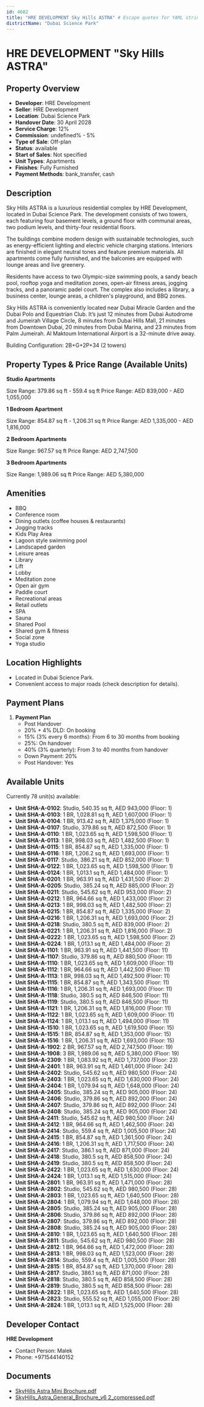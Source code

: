 ```yaml
---
id: 4602
title: "HRE DEVELOPMENT Sky Hills ASTRA" # Escape quotes for YAML string
districtName: "Dubai Science Park"
---
```


# HRE DEVELOPMENT "Sky Hills ASTRA"

## Property Overview
- **Developer**: HRE Development
- **Seller**: HRE Development
- **Location**: Dubai Science Park
- **Handover Date**: 30 April 2028
- **Service Charge**: 12%
- **Commission**: undefined% - 5%
- **Type of Sale**: Off-plan
- **Status**: available
- **Start of Sales**: Not specified
- **Unit Types**: Apartments
- **Finishes**: Fully Furnished
- **Payment Methods**: bank_transfer, cash

## Description
Sky Hills ASTRA is a luxurious residential complex by HRE Development, located in Dubai Science Park. The development consists of two towers, each featuring four basement levels, a ground floor with communal areas, two podium levels, and thirty-four residential floors.

The buildings combine modern design with sustainable technologies, such as energy-efficient lighting and electric vehicle charging stations. Interiors are finished in elegant neutral tones and feature premium materials. All apartments come fully furnished, and the balconies are equipped with lounge areas and live greenery.

Residents have access to two Olympic-size swimming pools, a sandy beach pool, rooftop yoga and meditation zones, open-air fitness areas, jogging tracks, and a panoramic padel court. The complex also includes a library, a business center, lounge areas, a children's playground, and BBQ zones.

Sky Hills ASTRA is conveniently located near Dubai Miracle Garden and the Dubai Polo and Equestrian Club. It’s just 12 minutes from Dubai Autodrome and Jumeirah Village Circle, 8 minutes from Dubai Hills Mall, 21 minutes from Downtown Dubai, 20 minutes from Dubai Marina, and 23 minutes from Palm Jumeirah. Al Maktoum International Airport is a 32-minute drive away.

Building Configuration: 2B+G+2P+34 (2 towers)

## Property Types & Price Range (Available Units)
**Studio Apartments**

Size Range: 379.86 sq ft - 559.4 sq ft
Price Range: AED 839,000 - AED 1,055,000

**1 Bedroom Apartment**

Size Range: 854.87 sq ft - 1,206.31 sq ft
Price Range: AED 1,335,000 - AED 1,816,000

**2 Bedroom Apartments**

Size Range: 967.57 sq ft
Price Range: AED 2,747,500

**3 Bedroom Apartments**

Size Range: 1,989.06 sq ft
Price Range: AED 5,380,000

## Amenities
- BBQ
- Conference room
- Dining outlets  (coffee houses & restaurants)
- Jogging tracks
- Kids Play Area
- Lagoon style swimming pool
- Landscaped garden
- Leisure areas
- Library
- Lift
- Lobby
- Meditation zone
- Open air gym
- Paddle court
- Recreational areas
- Retail outlets
- SPA
- Sauna
- Shared Pool
- Shared gym & fitness
- Social zone
- Yoga studio

## Location Highlights
- Located in Dubai Science Park.
- Convenient access to major roads (check description for details).

## Payment Plans
1. **Payment Plan**
   - Post Handover
   - 20% + 4% DLD: On booking
   - 15% (3% every 6 months): From 6 to 30 months from booking
   - 25%: On handover
   - 40% (3% quarterly): From 3 to 40 months from handover
   - Down Payment: 20%
   - Post Handover: Yes

## Available Units
Currently 78 unit(s) available:
- **Unit SHA-A-0102**: Studio, 540.35 sq ft, AED 943,000 (Floor: 1)
- **Unit SHA-A-0103**: 1 BR, 1,028.81 sq ft, AED 1,607,000 (Floor: 1)
- **Unit SHA-A-0104**: 1 BR, 913.42 sq ft, AED 1,375,000 (Floor: 1)
- **Unit SHA-A-0107**: Studio, 379.86 sq ft, AED 872,500 (Floor: 1)
- **Unit SHA-A-0110**: 1 BR, 1,023.65 sq ft, AED 1,598,500 (Floor: 1)
- **Unit SHA-A-0113**: 1 BR, 998.03 sq ft, AED 1,482,500 (Floor: 1)
- **Unit SHA-A-0115**: 1 BR, 854.87 sq ft, AED 1,335,000 (Floor: 1)
- **Unit SHA-A-0116**: 1 BR, 1,206.2 sq ft, AED 1,693,000 (Floor: 1)
- **Unit SHA-A-0117**: Studio, 386.21 sq ft, AED 852,000 (Floor: 1)
- **Unit SHA-A-0122**: 1 BR, 1,023.65 sq ft, AED 1,598,500 (Floor: 1)
- **Unit SHA-A-0124**: 1 BR, 1,013.1 sq ft, AED 1,484,000 (Floor: 1)
- **Unit SHA-A-0201**: 1 BR, 963.91 sq ft, AED 1,431,500 (Floor: 2)
- **Unit SHA-A-0205**: Studio, 385.24 sq ft, AED 885,000 (Floor: 2)
- **Unit SHA-A-0211**: Studio, 545.62 sq ft, AED 953,000 (Floor: 2)
- **Unit SHA-A-0212**: 1 BR, 964.66 sq ft, AED 1,433,000 (Floor: 2)
- **Unit SHA-A-0213**: 1 BR, 998.03 sq ft, AED 1,482,500 (Floor: 2)
- **Unit SHA-A-0215**: 1 BR, 854.87 sq ft, AED 1,335,000 (Floor: 2)
- **Unit SHA-A-0216**: 1 BR, 1,206.31 sq ft, AED 1,693,000 (Floor: 2)
- **Unit SHA-A-0218**: Studio, 380.5 sq ft, AED 839,000 (Floor: 2)
- **Unit SHA-A-0221**: 1 BR, 1,206.31 sq ft, AED 1,816,000 (Floor: 2)
- **Unit SHA-A-0222**: 1 BR, 1,023.65 sq ft, AED 1,598,500 (Floor: 2)
- **Unit SHA-A-0224**: 1 BR, 1,013.1 sq ft, AED 1,484,000 (Floor: 2)
- **Unit SHA-A-1101**: 1 BR, 963.91 sq ft, AED 1,441,500 (Floor: 11)
- **Unit SHA-A-1107**: Studio, 379.86 sq ft, AED 880,500 (Floor: 11)
- **Unit SHA-A-1110**: 1 BR, 1,023.65 sq ft, AED 1,609,000 (Floor: 11)
- **Unit SHA-A-1112**: 1 BR, 964.66 sq ft, AED 1,442,500 (Floor: 11)
- **Unit SHA-A-1113**: 1 BR, 998.03 sq ft, AED 1,492,500 (Floor: 11)
- **Unit SHA-A-1115**: 1 BR, 854.87 sq ft, AED 1,343,500 (Floor: 11)
- **Unit SHA-A-1116**: 1 BR, 1,206.31 sq ft, AED 1,693,000 (Floor: 11)
- **Unit SHA-A-1118**: Studio, 380.5 sq ft, AED 846,500 (Floor: 11)
- **Unit SHA-A-1119**: Studio, 380.5 sq ft, AED 846,500 (Floor: 11)
- **Unit SHA-A-1121**: 1 BR, 1,206.31 sq ft, AED 1,816,000 (Floor: 11)
- **Unit SHA-A-1122**: 1 BR, 1,023.65 sq ft, AED 1,609,000 (Floor: 11)
- **Unit SHA-A-1124**: 1 BR, 1,013.1 sq ft, AED 1,494,000 (Floor: 11)
- **Unit SHA-A-1510**: 1 BR, 1,023.65 sq ft, AED 1,619,500 (Floor: 15)
- **Unit SHA-A-1515**: 1 BR, 854.87 sq ft, AED 1,353,000 (Floor: 15)
- **Unit SHA-A-1516**: 1 BR, 1,206.31 sq ft, AED 1,693,000 (Floor: 15)
- **Unit SHA-A-1902**: 2 BR, 967.57 sq ft, AED 2,747,500 (Floor: 19)
- **Unit SHA-A-1908**: 3 BR, 1,989.06 sq ft, AED 5,380,000 (Floor: 19)
- **Unit SHA-A-2309**: 1 BR, 1,083.92 sq ft, AED 1,737,000 (Floor: 23)
- **Unit SHA-A-2401**: 1 BR, 963.91 sq ft, AED 1,461,000 (Floor: 24)
- **Unit SHA-A-2402**: Studio, 545.62 sq ft, AED 980,500 (Floor: 24)
- **Unit SHA-A-2403**: 1 BR, 1,023.65 sq ft, AED 1,630,000 (Floor: 24)
- **Unit SHA-A-2404**: 1 BR, 1,079.94 sq ft, AED 1,648,000 (Floor: 24)
- **Unit SHA-A-2405**: Studio, 385.24 sq ft, AED 905,000 (Floor: 24)
- **Unit SHA-A-2406**: Studio, 379.86 sq ft, AED 892,000 (Floor: 24)
- **Unit SHA-A-2407**: Studio, 379.86 sq ft, AED 892,000 (Floor: 24)
- **Unit SHA-A-2408**: Studio, 385.24 sq ft, AED 905,000 (Floor: 24)
- **Unit SHA-A-2411**: Studio, 545.62 sq ft, AED 980,500 (Floor: 24)
- **Unit SHA-A-2412**: 1 BR, 964.66 sq ft, AED 1,462,500 (Floor: 24)
- **Unit SHA-A-2414**: Studio, 559.4 sq ft, AED 1,005,500 (Floor: 24)
- **Unit SHA-A-2415**: 1 BR, 854.87 sq ft, AED 1,361,500 (Floor: 24)
- **Unit SHA-A-2416**: 1 BR, 1,206.31 sq ft, AED 1,717,500 (Floor: 24)
- **Unit SHA-A-2417**: Studio, 386.1 sq ft, AED 871,000 (Floor: 24)
- **Unit SHA-A-2418**: Studio, 380.5 sq ft, AED 858,500 (Floor: 24)
- **Unit SHA-A-2419**: Studio, 380.5 sq ft, AED 858,500 (Floor: 24)
- **Unit SHA-A-2422**: 1 BR, 1,023.65 sq ft, AED 1,630,000 (Floor: 24)
- **Unit SHA-A-2424**: 1 BR, 1,013.1 sq ft, AED 1,515,000 (Floor: 24)
- **Unit SHA-A-2801**: 1 BR, 963.91 sq ft, AED 1,471,000 (Floor: 28)
- **Unit SHA-A-2802**: Studio, 545.62 sq ft, AED 980,500 (Floor: 28)
- **Unit SHA-A-2803**: 1 BR, 1,023.65 sq ft, AED 1,640,500 (Floor: 28)
- **Unit SHA-A-2804**: 1 BR, 1,079.94 sq ft, AED 1,648,000 (Floor: 28)
- **Unit SHA-A-2805**: Studio, 385.24 sq ft, AED 905,000 (Floor: 28)
- **Unit SHA-A-2806**: Studio, 379.86 sq ft, AED 892,000 (Floor: 28)
- **Unit SHA-A-2807**: Studio, 379.86 sq ft, AED 892,000 (Floor: 28)
- **Unit SHA-A-2808**: Studio, 385.24 sq ft, AED 905,000 (Floor: 28)
- **Unit SHA-A-2810**: 1 BR, 1,023.65 sq ft, AED 1,640,500 (Floor: 28)
- **Unit SHA-A-2811**: Studio, 545.62 sq ft, AED 980,500 (Floor: 28)
- **Unit SHA-A-2812**: 1 BR, 964.66 sq ft, AED 1,472,000 (Floor: 28)
- **Unit SHA-A-2813**: 1 BR, 998.03 sq ft, AED 1,523,000 (Floor: 28)
- **Unit SHA-A-2814**: Studio, 559.4 sq ft, AED 1,005,500 (Floor: 28)
- **Unit SHA-A-2815**: 1 BR, 854.87 sq ft, AED 1,370,000 (Floor: 28)
- **Unit SHA-A-2817**: Studio, 386.1 sq ft, AED 871,000 (Floor: 28)
- **Unit SHA-A-2818**: Studio, 380.5 sq ft, AED 858,500 (Floor: 28)
- **Unit SHA-A-2819**: Studio, 380.5 sq ft, AED 858,500 (Floor: 28)
- **Unit SHA-A-2822**: 1 BR, 1,023.65 sq ft, AED 1,640,500 (Floor: 28)
- **Unit SHA-A-2823**: Studio, 555.52 sq ft, AED 1,055,000 (Floor: 28)
- **Unit SHA-A-2824**: 1 BR, 1,013.1 sq ft, AED 1,525,000 (Floor: 28)

## Developer Contact
**HRE Development**
- Contact Person: Malek
- Phone: +971544140152

## Documents
- [SkyHills Astra Mini Brochure.pdf](https://cdn.geniemap.net/2025/04/09/mISHDCZ1TlfCNZ8OU0PMWSupsaXVvEqxLEYLdsjY.pdf)
- [SkyHills_Astra_General_Brochure_v6 2_compressed.pdf](https://cdn.geniemap.net/2025/04/09/sJF9oDMIIjmSjn6kIbzV6pWaQieAelqZIL1PdgdC.pdf)

